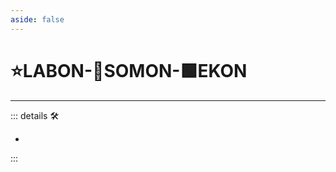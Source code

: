```yaml
---
aside: false
---
```

#  ⭐<labor>LABON</labor>-🔷<soma>SOMON</soma>-🟩<ekos>EKON</ekos>

---

<!-- =================================================== -->
<!-- =================================================== -->
<!-- =================================================== -->
<!-- =================================================== -->
<!-- =================================================== -->
::: details 🛠

-

:::